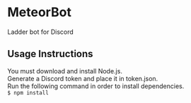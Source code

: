 # MeteorBot

Ladder bot for Discord

## Usage Instructions

You must download and install Node.js. <br />
Generate a Discord token and place it in token.json. <br />
Run the following command in order to install dependencies. <br />
  `$ npm install`
